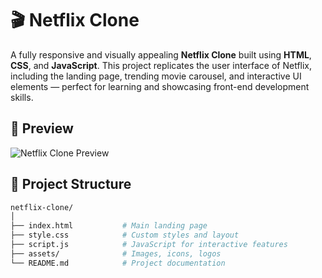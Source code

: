 # 🎬 Netflix Clone

A fully responsive and visually appealing **Netflix Clone** built using **HTML**, **CSS**, and **JavaScript**. 
This project replicates the user interface of Netflix, including the landing page, trending movie carousel, and
interactive UI elements — perfect for learning and showcasing front-end development skills.

## 📸 Preview

![Netflix Clone Preview]([preview.png](https://startling-starlight-f2350d.netlify.app/)) 

## 📁 Project Structure

```bash
netflix-clone/
│
├── index.html           # Main landing page
├── style.css            # Custom styles and layout
├── script.js            # JavaScript for interactive features
├── assets/              # Images, icons, logos
└── README.md            # Project documentation
